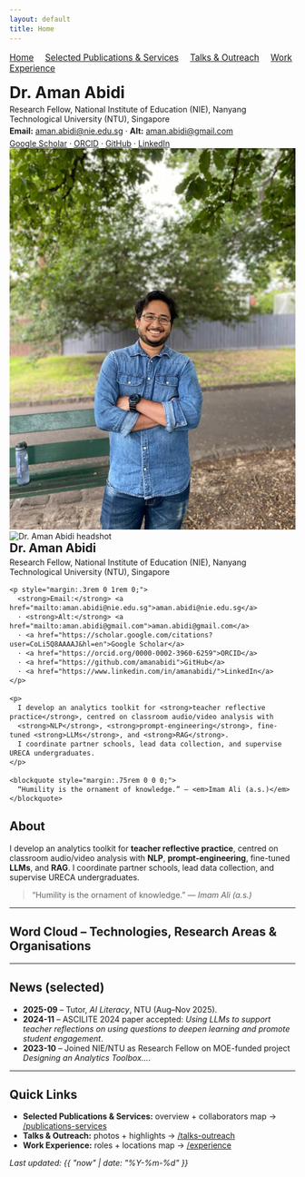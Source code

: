 ```yaml
---
layout: default
title: Home
---
```


<nav style="margin: 1rem 0; font-size: 0.95rem;">
  <a href="/" style="margin-right: 1rem;">Home</a>
  <a href="/publications-services" style="margin-right: 1rem;">Selected Publications & Services</a>
  <a href="/talks-outreach" style="margin-right: 1rem;">Talks & Outreach</a>
  <a href="/experience" style="margin-right: 1rem;">Work Experience</a>
  <!--
  <a href="/places" style="margin-right: 1rem;">Places I Visited</a>
  -->
</nav>
<div class="hero">
  <div>
    <h1 style="margin:0 0 .25rem 0;">Dr. Aman Abidi</h1>
    <p style="margin:.1rem 0 0 0;">
      Research Fellow, National Institute of Education (NIE), Nanyang Technological University (NTU), Singapore
    </p>
    <p style="margin:.3rem 0 0 0;">
      <strong>Email:</strong> <a href="mailto:aman.abidi@nie.edu.sg">aman.abidi@nie.edu.sg</a>
      · <strong>Alt:</strong> <a href="mailto:aman.abidi@gmail.com">aman.abidi@gmail.com</a>
    </p>
    <p style="margin:.3rem 0 0 0;">
      <a href="https://scholar.google.com/citations?user=CoLi5Q8AAAAJ&hl=en">Google Scholar</a> ·
      <a href="https://orcid.org/0000-0002-3960-6259">ORCID</a> ·
      <a href="https://github.com/amanabidi">GitHub</a> ·
      <a href="https://www.linkedin.com/in/amanabidi/">LinkedIn</a>
    </p>
  </div>
  <img src="assets/Image/Hawthorn Park.jpg" alt="Dr. Aman Abidi headshot" class="hero__photo">
</div>

<!-- Combined Hero + About -->
<section class="about-hero" id="about">
  <img src="/assets/img/profile.jpg" alt="Dr. Aman Abidi headshot" class="about-hero__photo">
  <div>
    <h1 style="margin:0 0 .25rem 0;">Dr. Aman Abidi</h1>
    <p style="margin:.1rem 0 0 0;">
      Research Fellow, National Institute of Education (NIE), Nanyang Technological University (NTU), Singapore
    </p>
    
    <p style="margin:.3rem 0 1rem 0;">
      <strong>Email:</strong> <a href="mailto:aman.abidi@nie.edu.sg">aman.abidi@nie.edu.sg</a>
      · <strong>Alt:</strong> <a href="mailto:aman.abidi@gmail.com">aman.abidi@gmail.com</a>
      · <a href="https://scholar.google.com/citations?user=CoLi5Q8AAAAJ&hl=en">Google Scholar</a>
      · <a href="https://orcid.org/0000-0002-3960-6259">ORCID</a>
      · <a href="https://github.com/amanabidi">GitHub</a>
      · <a href="https://www.linkedin.com/in/amanabidi/">LinkedIn</a>
    </p>

    <p>
      I develop an analytics toolkit for <strong>teacher reflective practice</strong>, centred on classroom audio/video analysis with
      <strong>NLP</strong>, <strong>prompt-engineering</strong>, fine-tuned <strong>LLMs</strong>, and <strong>RAG</strong>.
      I coordinate partner schools, lead data collection, and supervise URECA undergraduates.
    </p>

    <blockquote style="margin:.75rem 0 0 0;">
      “Humility is the ornament of knowledge.” — <em>Imam Ali (a.s.)</em>
    </blockquote>
  </div>
</section>

## About
I develop an analytics toolkit for **teacher reflective practice**, centred on classroom audio/video analysis with **NLP**, **prompt-engineering**, fine-tuned **LLMs**, and **RAG**. I coordinate partner schools, lead data collection, and supervise URECA undergraduates.

> “Humility is the ornament of knowledge.” — *Imam Ali (a.s.)*

---

## Word Cloud – Technologies, Research Areas & Organisations

<link rel="stylesheet" href="/assets/css/custom.css">

<div id="wordcloud" role="img" aria-label="Word cloud of technologies, research areas, and organisations"></div>

<!-- Edit the weights below (bigger 'weight' => larger word). -->
<script id="wc-data" type="application/json">
{
  "words": [
    {"text": "AI in Education", "weight": 28},
    {"text": "NLP", "weight": 24},
    {"text": "LLMs", "weight": 30},
    {"text": "Prompt Engineering", "weight": 22},
    {"text": "RAG", "weight": 22},
    {"text": "Learning Analytics", "weight": 20},
    {"text": "Singapore Teaching Practice (STP)", "weight": 18},
    {"text": "Graph Mining", "weight": 18},
    {"text": "Bipartite Graphs", "weight": 16},
    {"text": "Cohesive Subgraphs", "weight": 14},
    {"text": "Speech Recognition (Singlish)", "weight": 16},
    {"text": "Spatio-temporal Graphs", "weight": 14},

    {"text": "Python", "weight": 20},
    {"text": "Java", "weight": 14},
    {"text": "Kotlin", "weight": 12},
    {"text": "TensorFlow", "weight": 12},
    {"text": "Pandas", "weight": 12},
    {"text": "NumPy", "weight": 12},
    {"text": "Matplotlib", "weight": 10},
    {"text": "R", "weight": 10},
    {"text": "Ruby", "weight": 10},
    {"text": "Keras", "weight": 10},
    {"text": "Power BI", "weight": 16},
    {"text": "WhisperX", "weight": 14},
    {"text": "SharePoint", "weight": 12},
    {"text": "Leaflet.js", "weight": 12},
    {"text": "Jekyll", "weight": 10},
    {"text": "GitHub Pages", "weight": 10},
    {"text": "ServiceNow", "weight": 10},

    {"text": "NIE", "weight": 20},
    {"text": "NTU", "weight": 20},
    {"text": "MOE (Singapore)", "weight": 16},
    {"text": "Swinburne University", "weight": 14},
    {"text": "Deakin University", "weight": 12},
    {"text": "Monash University", "weight": 12},
    {"text": "BITS Pilani", "weight": 10},
    {"text": "Purdue University Northwest", "weight": 10},
    {"text": "Tata Consultancy Services (TCS)", "weight": 16},
    {"text": "ASML", "weight": 12}
  ]
}
</script>

<!-- D3 + d3-cloud libs -->
<script src="https://unpkg.com/d3@7"></script>
<script src="https://unpkg.com/d3-cloud/build/d3.layout.cloud.js"></script>
<!-- Our renderer -->
<script src="/assets/js/wordcloud.js"></script>

---

## News (selected)
- **2025-09** – Tutor, *AI Literacy*, NTU (Aug–Nov 2025).
- **2024-11** – ASCILITE 2024 paper accepted: *Using LLMs to support teacher reflections on using questions to deepen learning and promote student engagement*.
- **2023-10** – Joined NIE/NTU as Research Fellow on MOE-funded project *Designing an Analytics Toolbox…*.

---

## Quick Links
- **Selected Publications & Services:** overview + collaborators map → [/publications-services](/publications-services)  
- **Talks & Outreach:** photos + highlights → [/talks-outreach](/talks-outreach)  
- **Work Experience:** roles + locations map → [/experience](/experience)
<!--
- **Places I Visited:** personal travel map → [/places](/places)
-->
_Last updated: {{ "now" | date: "%Y-%m-%d" }}_
